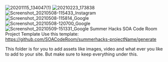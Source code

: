![20201115_134047(1)](https://user-images.githubusercontent.com/79706187/118348169-1e9f9a80-b566-11eb-8967-ec232c9a9b71.jpg)
![20210223_173838](https://user-images.githubusercontent.com/79706187/118348175-29f2c600-b566-11eb-8894-3b5c4e2bde99.jpg)
![Screenshot_20210508-115433_Instagram](https://user-images.githubusercontent.com/79706187/118348181-35de8800-b566-11eb-9e1b-72aa797dd1c9.jpg)
![Screenshot_20210508-115814_Google](https://user-images.githubusercontent.com/79706187/118348184-38d97880-b566-11eb-8195-87c8534767b1.jpg)
![Screenshot_20210508-120700_Google](https://user-images.githubusercontent.com/79706187/118348211-73431580-b566-11eb-813d-db48c00a934c.jpg)
![Screenshot_20210509-151331_Google](https://user-images.githubusercontent.com/79706187/118348220-79d18d00-b566-11eb-94e9-58d86705cbeb.jpg)
Summer Hacks
    SOA Code Room
    Project Template
    Use this template: https://github.com/SOACodeRoom/summerhacks-projectName/generate

This folder is for you to add assets like images, video and what ever you like to add to your site. But make sure to keep everything under this.

